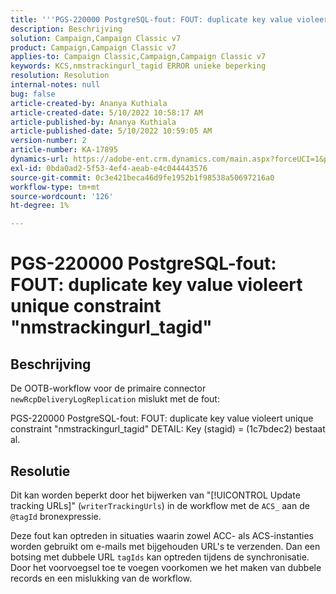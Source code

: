 ```yaml
---
title: '''PGS-220000 PostgreSQL-fout: FOUT: duplicate key value violeert unique constraint "nmstrackingurl_tagid"'
description: Beschrijving
solution: Campaign,Campaign Classic v7
product: Campaign,Campaign Classic v7
applies-to: Campaign Classic,Campaign,Campaign Classic v7
keywords: KCS,nmstrackingurl_tagid ERROR unieke beperking
resolution: Resolution
internal-notes: null
bug: false
article-created-by: Ananya Kuthiala
article-created-date: 5/10/2022 10:58:17 AM
article-published-by: Ananya Kuthiala
article-published-date: 5/10/2022 10:59:05 AM
version-number: 2
article-number: KA-17895
dynamics-url: https://adobe-ent.crm.dynamics.com/main.aspx?forceUCI=1&pagetype=entityrecord&etn=knowledgearticle&id=04840e17-50d0-ec11-a7b5-0022480a8e40
exl-id: 0bda0ad2-5f53-4ef4-aeab-e4c044443576
source-git-commit: 0c3e421beca46d9fe1952b1f98538a50697216a0
workflow-type: tm+mt
source-wordcount: '126'
ht-degree: 1%

---
```


# PGS-220000 PostgreSQL-fout: FOUT: duplicate key value violeert unique constraint &quot;nmstrackingurl_tagid&quot;

## Beschrijving


De OOTB-workflow voor de primaire connector `newRcpDeliveryLogReplication` mislukt met de fout:

PGS-220000 PostgreSQL-fout: FOUT: duplicate key value violeert unique constraint &quot;nmstrackingurl_tagid&quot; DETAIL: Key (stagid) = (1c7bdec2) bestaat al.


## Resolutie


Dit kan worden beperkt door het bijwerken van &quot;[!UICONTROL Update tracking URLs]&quot; (`writerTrackingUrls`) in de workflow met de `ACS_` aan de `@tagId` bronexpressie.

Deze fout kan optreden in situaties waarin zowel ACC- als ACS-instanties worden gebruikt om e-mails met bijgehouden URL&#39;s te verzenden. Dan een botsing met dubbele URL `tagIds` kan optreden tijdens de synchronisatie. Door het voorvoegsel toe te voegen voorkomen we het maken van dubbele records en een mislukking van de workflow.
